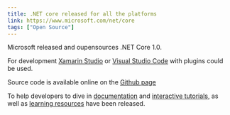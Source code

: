 ```yaml
---
title: .NET core released for all the platforms
link: https://www.microsoft.com/net/core
tags: ["Open Source"]
---
```


Microsoft released and oupensources .NET Core 1.0.

For development [Xamarin Studio](https://www.xamarin.com/studio) or [Visual Studio Code](https://code.visualstudio.com/) with plugins could be used.

Source code is available online on the [Github page](https://github.com/dotnet/core/)

To help developers to dive in [documentation](https://docs.microsoft.com/en-us/dotnet/) and [interactive tutorials](https://www.microsoft.com/net/tutorials/csharp/getting-started), as well as [learning resources](https://www.microsoft.com/net/learn) have been released.

